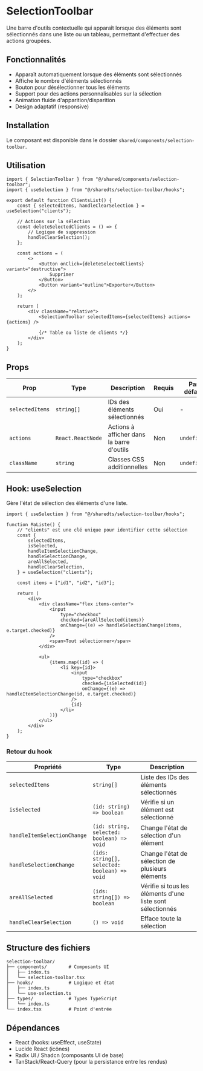 # SelectionToolbar

Une barre d'outils contextuelle qui apparaît lorsque des éléments sont sélectionnés dans une liste ou un tableau, permettant d'effectuer des actions groupées.

## Fonctionnalités

- Apparaît automatiquement lorsque des éléments sont sélectionnés
- Affiche le nombre d'éléments sélectionnés
- Bouton pour désélectionner tous les éléments
- Support pour des actions personnalisables sur la sélection
- Animation fluide d'apparition/disparition
- Design adaptatif (responsive)

## Installation

Le composant est disponible dans le dossier `shared/components/selection-toolbar`.

## Utilisation

```tsx
import { SelectionToolbar } from "@/shared/components/selection-toolbar";
import { useSelection } from "@/sharedts/selection-toolbar/hooks";

export default function ClientsList() {
	const { selectedItems, handleClearSelection } = useSelection("clients");

	// Actions sur la sélection
	const deleteSelectedClients = () => {
		// Logique de suppression
		handleClearSelection();
	};

	const actions = (
		<>
			<Button onClick={deleteSelectedClients} variant="destructive">
				Supprimer
			</Button>
			<Button variant="outline">Exporter</Button>
		</>
	);

	return (
		<div className="relative">
			<SelectionToolbar selectedItems={selectedItems} actions={actions} />

			{/* Table ou liste de clients */}
		</div>
	);
}
```

## Props

| Prop            | Type              | Description                               | Requis | Par défaut  |
| --------------- | ----------------- | ----------------------------------------- | ------ | ----------- |
| `selectedItems` | `string[]`        | IDs des éléments sélectionnés             | Oui    | -           |
| `actions`       | `React.ReactNode` | Actions à afficher dans la barre d'outils | Non    | `undefined` |
| `className`     | `string`          | Classes CSS additionnelles                | Non    | `undefined` |

## Hook: useSelection

Gère l'état de sélection des éléments d'une liste.

```tsx
import { useSelection } from "@/sharedts/selection-toolbar/hooks";

function MaListe() {
	// "clients" est une clé unique pour identifier cette sélection
	const {
		selectedItems,
		isSelected,
		handleItemSelectionChange,
		handleSelectionChange,
		areAllSelected,
		handleClearSelection,
	} = useSelection("clients");

	const items = ["id1", "id2", "id3"];

	return (
		<div>
			<div className="flex items-center">
				<input
					type="checkbox"
					checked={areAllSelected(items)}
					onChange={(e) => handleSelectionChange(items, e.target.checked)}
				/>
				<span>Tout sélectionner</span>
			</div>

			<ul>
				{items.map((id) => (
					<li key={id}>
						<input
							type="checkbox"
							checked={isSelected(id)}
							onChange={(e) => handleItemSelectionChange(id, e.target.checked)}
						/>
						{id}
					</li>
				))}
			</ul>
		</div>
	);
}
```

### Retour du hook

| Propriété                   | Type                                         | Description                                                |
| --------------------------- | -------------------------------------------- | ---------------------------------------------------------- |
| `selectedItems`             | `string[]`                                   | Liste des IDs des éléments sélectionnés                    |
| `isSelected`                | `(id: string) => boolean`                    | Vérifie si un élément est sélectionné                      |
| `handleItemSelectionChange` | `(id: string, selected: boolean) => void`    | Change l'état de sélection d'un élément                    |
| `handleSelectionChange`     | `(ids: string[], selected: boolean) => void` | Change l'état de sélection de plusieurs éléments           |
| `areAllSelected`            | `(ids: string[]) => boolean`                 | Vérifie si tous les éléments d'une liste sont sélectionnés |
| `handleClearSelection`      | `() => void`                                 | Efface toute la sélection                                  |

## Structure des fichiers

```
selection-toolbar/
├── components/        # Composants UI
│   ├── index.ts
│   └── selection-toolbar.tsx
├── hooks/             # Logique et état
│   ├── index.ts
│   └── use-selection.ts
├── types/             # Types TypeScript
│   └── index.ts
└── index.tsx          # Point d'entrée
```

## Dépendances

- React (hooks: useEffect, useState)
- Lucide React (icônes)
- Radix UI / Shadcn (composants UI de base)
- TanStack/React-Query (pour la persistance entre les rendus)
